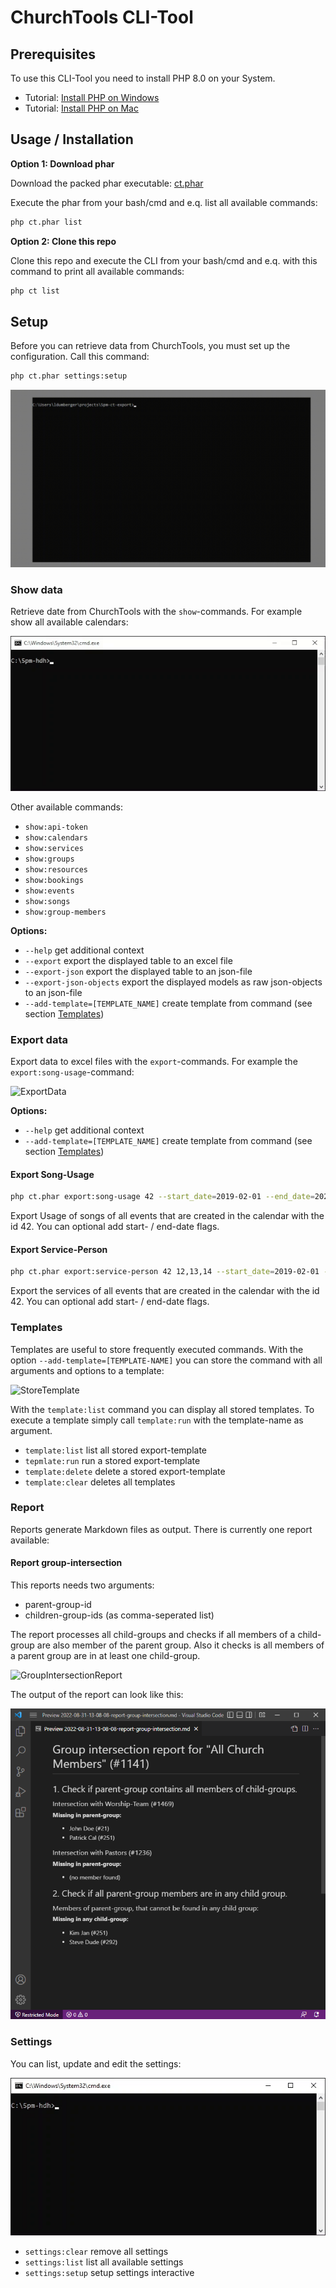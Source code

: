 # ChurchTools CLI-Tool

## Prerequisites

To use this CLI-Tool you need to install PHP 8.0 on your System.

- Tutorial: [Install PHP on Windows](https://www.w3resource.com/php/installation/install-php-on-windows.php)
- Tutorial: [Install PHP on Mac](https://daily-dev-tips.com/posts/installing-php-on-your-mac/)

## Usage / Installation

**Option 1: Download phar**

Download the packed phar executable: [ct.phar](https://github.com/5pm-HDH/churchtools-cli/raw/main/dist/ct.phar)

Execute the phar from your bash/cmd and e.q. list all available commands:

```bash
php ct.phar list
```

**Option 2: Clone this repo**

Clone this repo and execute the CLI from your bash/cmd and e.q. with this command to print all available commands:

```bash
php ct list
```

## Setup

Before you can retrieve data from ChurchTools, you must set up the configuration. Call this command:

```bash
php ct.phar settings:setup
```

![Setup](./docs/setup.gif)

### Show data

Retrieve date from ChurchTools with the `show`-commands. For example show all available calendars:

![ShowCalendars-Command](./docs/show-calendars.gif)

Other available commands:

- `show:api-token`
- `show:calendars`
- `show:services`
- `show:groups`
- `show:resources`
- `show:bookings`
- `show:events`
- `show:songs`
- `show:group-members`

**Options:**

- `--help` get additional context
- `--export` export the displayed table to an excel file
- `--export-json` export the displayed table to an json-file
- `--export-json-objects` export the displayed models as raw json-objects to an json-file
- `--add-template=[TEMPLATE_NAME]` create template from command (see section [Templates](#templates))

### Export data

Export data to excel files with the `export`-commands. For example the `export:song-usage`-command:

![ExportData](./docs/export-with-help.gif)

**Options:**

- `--help` get additional context
- `--add-template=[TEMPLATE_NAME]` create template from command (see section [Templates](#templates))

#### Export Song-Usage

```bash
php ct.phar export:song-usage 42 --start_date=2019-02-01 --end_date=2020-04-01
```

Export Usage of songs of all events that are created in the calendar with the id 42. You can optional add start- /
end-date flags.

#### Export Service-Person

```bash
php ct.phar export:service-person 42 12,13,14 --start_date=2019-02-01 --end_date=2020-04-01
```

Export the services of all events that are created in the calendar with the id 42. You can optional add start- /
end-date flags.

### Templates

Templates are useful to store frequently executed commands. With the option `--add-template=[TEMPLATE-NAME]` you can
store the command with all arguments and options to a template:

![StoreTemplate](./docs/export-with-template.gif)

With the `template:list` command you can display all stored templates. To execute a template simply call `template:run`
with the template-name as argument.

- `template:list` list all stored export-template
- `tepmlate:run` run a stored export-template
- `template:delete` delete a stored export-template
- `template:clear` deletes all templates

### Report

Reports generate Markdown files as output. There is currently one report available:

#### Report group-intersection

This reports needs two arguments:

- parent-group-id
- children-group-ids (as comma-seperated list)

The report processes all child-groups and checks if all members of a child-group are also member of the parent group.
Also it checks is all members of a parent group are in at least one child-group.

![GroupIntersectionReport](./docs/report-with-help.gif)

The output of the report can look like this:

![ReportResult](./docs/report-result.PNG)

### Settings

You can list, update and edit the settings:

![SettingsCommand](./docs/settings-list.gif)

- `settings:clear` remove all settings
- `settings:list` list all available settings
- `settings:setup` setup settings interactive